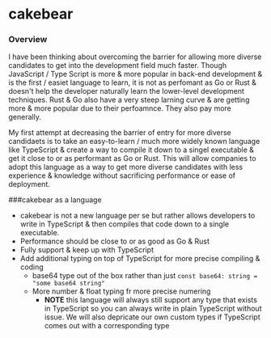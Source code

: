 # cakebear

### Overview
I have been thinking about overcoming the barrier for allowing more diverse candidates to get into the development field much faster. Though JavaScript / Type Script is more & more popular in back-end development & is the first / easiet language to learn, it is not as perfomant as Go or Rust & doesn't help the developer naturally learn the lower-level development techniques. Rust & Go also have a very steep larning curve & are getting more & more popular due to their perfoamnce. They also pay more generally. 

My first attempt at decreasing the barrier of entry for more diverse candidaets is to take an easy-to-learn / much more widely known language like TypeScript & create a way to compile it down to a singel executable & get it close to or as performant as Go or Rust. This will allow companies to adopt this language as a way to get more diverse candidates with less experience & knowledge without sacrificing performance or ease of deployment.

###cakebear as a language
* cakebear is not a new language per se but rather allows developers to write in TypeScript &amp; then compiles that code down to a single executable.
* Performance should be close to or as good as Go & Rust
* Fully support & keep up with TypeScript
* Add additional typing on top of TypeScript for more precise compiling & coding
  * base64 type out of the box rather than just `const base64: string = "some base64 string"`
  * More number & float typing fr more precise numering 
    * **NOTE** this language will always still support any type that exists in TypeScript so you can always write in plain TypeScript without issue.
We will also depricate our own custom types if TypeScript comes out with a corresponding type
